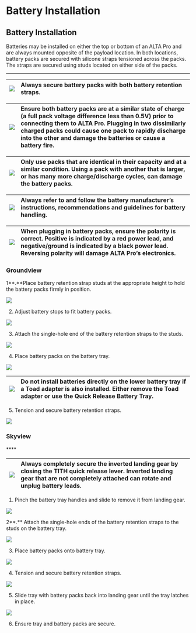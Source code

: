 # Battery Installation

## Battery Installation

Batteries may be installed on either the top or bottom of an ALTA Pro and are always mounted opposite of the payload location. In both locations, battery packs are secured with silicone straps tensioned across the packs. The straps are secured using studs located on either side of the packs.  
****

| ![](https://lh5.googleusercontent.com/WxHh1caEwh2XexDsDs-Tp_KW8QF8YPxIDa9SfPB1dOVPBEzpATPeICZXsH-v3WlAgdLaqEPb6VaUSHKvzwInypQKFfrVYxcz8Ztezy1pxMbkVTFYAYnJsSbzyVmqq4n8p9vPfnDq) | **Always secure battery packs with both battery retention straps.** |
| :--- | :--- |


| ![](https://lh4.googleusercontent.com/bPkNb0uGJf01_9S4NRCzx14N-NUHMfGqpk2GDZKvsHOC0TEqvbyeMwd1-JmoIqvsXpRd6iSvSVSkqcIvEsaytY1mq7DhdAcKUBaRYelz8pTcPy54V3ITJBf2mYm6kzjANyNLXB2S) | **Ensure both battery packs are at a similar state of charge \(a full pack voltage difference less than 0.5V\) prior to connecting them to ALTA Pro. Plugging in two dissimilarly charged packs could cause one pack to rapidly discharge into the other and damage the batteries or cause a battery fire.** |
| :--- | :--- |


| ![](https://lh4.googleusercontent.com/bPkNb0uGJf01_9S4NRCzx14N-NUHMfGqpk2GDZKvsHOC0TEqvbyeMwd1-JmoIqvsXpRd6iSvSVSkqcIvEsaytY1mq7DhdAcKUBaRYelz8pTcPy54V3ITJBf2mYm6kzjANyNLXB2S) | **Only use packs that are identical in their capacity and at a similar condition. Using a pack with another that is larger, or has many more charge/discharge cycles, can damage the battery packs.** |
| :--- | :--- |


| ![](https://lh4.googleusercontent.com/bPkNb0uGJf01_9S4NRCzx14N-NUHMfGqpk2GDZKvsHOC0TEqvbyeMwd1-JmoIqvsXpRd6iSvSVSkqcIvEsaytY1mq7DhdAcKUBaRYelz8pTcPy54V3ITJBf2mYm6kzjANyNLXB2S) | **Always refer to and follow the battery manufacturer’s instructions, recommendations and guidelines for battery handling.** |
| :--- | :--- |


| ![](https://lh4.googleusercontent.com/bPkNb0uGJf01_9S4NRCzx14N-NUHMfGqpk2GDZKvsHOC0TEqvbyeMwd1-JmoIqvsXpRd6iSvSVSkqcIvEsaytY1mq7DhdAcKUBaRYelz8pTcPy54V3ITJBf2mYm6kzjANyNLXB2S) | **When plugging in battery packs, ensure the polarity is correct. Positive is indicated by a red power lead, and negative/ground is indicated by a black power lead. Reversing polarity will damage ALTA Pro’s electronics.** |
| :--- | :--- |


### **Groundview**

1**.**Place battery retention strap studs at the appropriate height to hold the battery packs firmly in position.



![](https://lh6.googleusercontent.com/UGO2tqMlRyRYLM0z2fEV0eawqD0owjxLoS3eR49ASkXnC36TndYjww5kv3rcWs8u9TKI5bn8vtPZ_mZgMZXaiZCkpRfgJUlZoTAUHccYDGjNnqzqh2iewF5lgn4FTi8VEQIj9U2e)

2. Adjust battery stops to fit battery packs.



![](https://lh4.googleusercontent.com/z8mCB5TfkP4efmg42TiBIn2ukFls1ZcUMo2ItznQqSpn2PRkuDVjFZXs0w69SOcEBhMl4ArNR2byIpAYkWjDPqvRlwfYqjEMJvolckd2ScJL429iTUHQRKFGQqPyLYCijj0tYB7w)

3. Attach the single-hole end of the battery retention straps to the studs.



![](https://lh6.googleusercontent.com/1utrqHHjhIyoMcmzuxLvzyczalRsmSfF0z_Q5hd7wvaA7KDNj25QJAlCIYJqHkqTWeMNhZBJ-KORuzzVztA1BjNse47JXIzAQMI85crpJxvbG5ku0kmUddWLi8i6aCM8_qlHC-Z8)

4. Place battery packs on the battery tray.



![](https://lh4.googleusercontent.com/-57Yq59lb0wZJItW2MDPYQ-6CXSNwp3e-M_yFslkSAsaxZ2lC0mmOm4NVwTY38sRaRHHVKgz8lolMvoBcE9Kh6p6ShJEjum9doDSp-nD2dXg5ESiywkMMUv3tsbnNgRbP8HUqCGV)



| ![](https://lh4.googleusercontent.com/bPkNb0uGJf01_9S4NRCzx14N-NUHMfGqpk2GDZKvsHOC0TEqvbyeMwd1-JmoIqvsXpRd6iSvSVSkqcIvEsaytY1mq7DhdAcKUBaRYelz8pTcPy54V3ITJBf2mYm6kzjANyNLXB2S) | **Do not install batteries directly on the lower battery tray if a Toad adapter is also installed. Either remove the Toad adapter or use the Quick Release Battery Tray.** |
| :--- | :--- |


5. Tension and secure battery retention straps.



![](https://lh6.googleusercontent.com/GrMF8eSwck_GTarnypkyCzVlgIHrAbCCm-OFx0wXrIPyJfBHDIRkI5ccURNJHkxx_dMTjKn6aeBVMWlAr4IrY3rzizH9TNSbEWh_oMcvEDUEPIMI7TmetxjBcitoFtIEE4hrHo6f)

### **Skyview**

\*\*\*\*

| ![](https://lh4.googleusercontent.com/bPkNb0uGJf01_9S4NRCzx14N-NUHMfGqpk2GDZKvsHOC0TEqvbyeMwd1-JmoIqvsXpRd6iSvSVSkqcIvEsaytY1mq7DhdAcKUBaRYelz8pTcPy54V3ITJBf2mYm6kzjANyNLXB2S) | **Always completely secure the inverted landing gear by closing the TITH quick release lever. Inverted landing gear that are not completely attached can rotate and unplug battery leads.** |
| :--- | :--- |




1. Pinch the battery tray handles and slide to remove it from landing gear.

![](https://lh4.googleusercontent.com/qsU-38aU1NBOjIdez8zXHVXBlVcSDOI_NcXthZqXVxZrGgKlB_GR6K3xNubcARO6JtiB6V8GsmQLdWT0Q4uJYI6Zk-no3Q9wTpyx2-ENR575bHWj-Tf3THQc2bzI5Udj8ADaGmZQ)

2**.** Attach the single-hole ends of the battery retention straps to the studs on the battery tray.

![](https://lh4.googleusercontent.com/tWRLy-zh4YBVHIOPB0yK6yQlNbYi14qdAaLTkSvlEfBmsmg_Zt2ToNaiPqYaQ1LE-hlf_1qHJ52-fT8Gn5UO6zCEX3SRddlRAD-kgpWX8Txvb_K7kUKc1EhaHS18FpAU7OZa1r5l)

3. Place battery packs onto battery tray.

![](https://lh5.googleusercontent.com/ChtUxZ6f9Qz8iIpDe9v8YBMDcHcuSUM7kxQBZOs86LyveyOQ1RdrGiL19QmSwiS4kzMlFJ_HmpUIDeWS2ieGFRbT8-SBm45EN_33bFlLjE1kuugiJUghOEP03AWc9SZ-1Da7iGJo)

4. Tension and secure battery retention straps.

![](https://lh6.googleusercontent.com/vnNF3cdLeQflrRyfkf8JHpe-NgduXc3A0Rn-JJ0qPF7KUt9SWje7PPz9dQ6KbFoKmfEw4IkKljc4m8prLl4_9Qx4NH8MpbHlH5PBcDEFm7kixSkTMueOcx31x6kw4VheHzW98-O1)

5. Slide tray with battery packs back into landing gear until the tray latches in place.

![](https://lh6.googleusercontent.com/6YDMnUAsvQ6vCKO94U_-Yz6OCjRR7dcxrhILSAk0Hu09O43gTO6Y9nZWsnTOuzIZGObrRiLGch293_vcJtvCXzr0sUGM1ELHzL2tBJuS3ePwpNY1h2ANfii4PRM-3ntMelygad7b)

6. Ensure tray and battery packs are secure.

